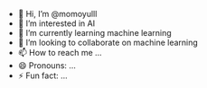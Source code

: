 - 👋 Hi, I’m @momoyulll
- 👀 I’m interested in AI
- 🌱 I’m currently learning machine learning
- 💞️ I’m looking to collaborate on machine learning
- 📫 How to reach me ...
- 😄 Pronouns: ...
- ⚡ Fun fact: ...

<!---
momoyulll/momoyulll is a ✨ special ✨ repository because its `README.md` (this file) appears on your GitHub profile.
You can click the Preview link to take a look at your changes.
--->
